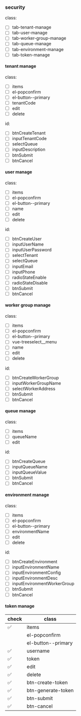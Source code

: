 ### security

class:
- [ ] tab-tenant-manage
- [ ] tab-user-manage
- [ ] tab-worker-group-manage
- [ ] tab-queue-manage
- [ ] tab-environment-manage
- [ ] tab-token-manage

#### tenant manage

class:
- [ ] items
- [ ] el-popconfirm
- [ ] el-button--primary
- [ ] tenantCode
- [ ] edit
- [ ] delete

id:
- [ ] btnCreateTenant
- [ ] inputTenantCode
- [ ] selectQueue
- [ ] inputDescription
- [ ] btnSubmit
- [ ] btnCancel

#### user manage

class:
- [ ] items
- [ ] el-popconfirm
- [ ] el-button--primary
- [ ] name
- [ ] edit
- [ ] delete

id:
- [ ] btnCreateUser
- [ ] inputUserName
- [ ] inputUserPassword
- [ ] selectTenant
- [ ] selectQueue
- [ ] inputEmail
- [ ] inputPhone
- [ ] radioStateEnable
- [ ] radioStateDisable
- [ ] btnSubmit
- [ ] btnCancel

#### worker group manage

class:
- [ ] items
- [ ] el-popconfirm
- [ ] el-button--primary
- [ ] vue-treeselect__menu
- [ ] name
- [ ] edit
- [ ] delete

id:
- [ ] btnCreateWorkerGroup
- [ ] inputWorkerGroupName
- [ ] selectWorkerAddress
- [ ] btnSubmit
- [ ] btnCancel

#### queue manage

class:
- [ ] items
- [ ] queueName
- [ ] edit

id:
- [ ] btnCreateQueue
- [ ] inputQueueName
- [ ] inputQueueValue
- [ ] btnSubmit
- [ ] btnCancel

#### environment manage

class:
- [ ] items
- [ ] el-popconfirm
- [ ] el-button--primary
- [ ] environmentName
- [ ] edit
- [ ] delete

id:
- [ ] btnCreateEnvironment
- [ ] inputEnvironmentName
- [ ] inputEnvironmentConfig
- [ ] inputEnvironmentDesc
- [ ] inputEnvironmentWorkerGroup
- [ ] btnSubmit
- [ ] btnCancel

#### token manage

| check              | class               |
|--------------------|---------------------|
| :white_check_mark: | items               |
|  | el-popconfirm       |
|  | el-button--primary  |
| :white_check_mark: | username            |
| :white_check_mark: | token               |
| :white_check_mark: | edit                |
| :white_check_mark: | delete              |
| :white_check_mark: | btn-create-token    |
| :white_check_mark: | btn-generate-token  |
| :white_check_mark: | btn-submit          |
| :white_check_mark: | btn-cancel          |
